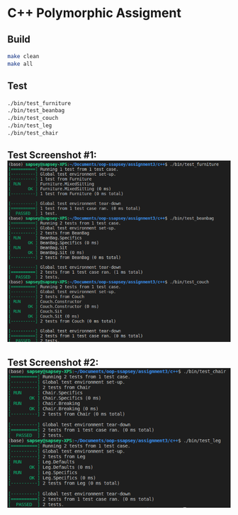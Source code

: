 # C++ Polymorphic Assigment

## Build
```bash
make clean
make all
```

## Test
```bash
./bin/test_furniture
./bin/test_beanbag
./bin/test_couch
./bin/test_leg
./bin/test_chair
```

## Test Screenshot #1: ![tests-passed](test-passed1.png)

## Test Screenshot #2: ![tests-passed](test-passed2.png)